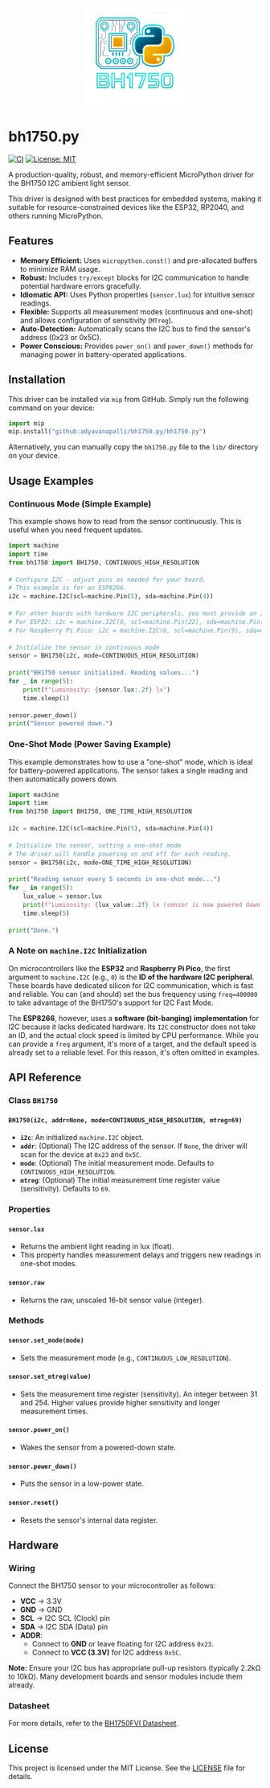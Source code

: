 <p align="center">
  <img src="assets/logo.png" alt="BH1750 Ambient Light Sensor" width="200"/>
</p>

# bh1750.py

[![CI](https://github.com/adyavanapalli/bh1750.py/actions/workflows/ci.yml/badge.svg)](https://github.com/adyavanapalli/bh1750.py/actions/workflows/ci.yml)
[![License: MIT](https://img.shields.io/badge/License-MIT-yellow.svg)](https://opensource.org/licenses/MIT)

A production-quality, robust, and memory-efficient MicroPython driver for the BH1750 I2C ambient light sensor.

This driver is designed with best practices for embedded systems, making it suitable for resource-constrained devices like the ESP32, RP2040, and others running MicroPython.

## Features

- **Memory Efficient:** Uses `micropython.const()` and pre-allocated buffers to minimize RAM usage.
- **Robust:** Includes `try/except` blocks for I2C communication to handle potential hardware errors gracefully.
- **Idiomatic API:** Uses Python properties (`sensor.lux`) for intuitive sensor readings.
- **Flexible:** Supports all measurement modes (continuous and one-shot) and allows configuration of sensitivity (`MTreg`).
- **Auto-Detection:** Automatically scans the I2C bus to find the sensor's address (0x23 or 0x5C).
- **Power Conscious:** Provides `power_on()` and `power_down()` methods for managing power in battery-operated applications.

## Installation

This driver can be installed via `mip` from GitHub. Simply run the following command on your device:

```python
import mip
mip.install("github:adyavanapalli/bh1750.py/bh1750.py")
```

Alternatively, you can manually copy the `bh1750.py` file to the `lib/` directory on your device.

## Usage Examples

### Continuous Mode (Simple Example)

This example shows how to read from the sensor continuously. This is useful when you need frequent updates.

```python
import machine
import time
from bh1750 import BH1750, CONTINUOUS_HIGH_RESOLUTION

# Configure I2C - adjust pins as needed for your board.
# This example is for an ESP8266.
i2c = machine.I2C(scl=machine.Pin(5), sda=machine.Pin(4))

# For other boards with hardware I2C peripherals, you must provide an ID and can set the frequency.
# For ESP32: i2c = machine.I2C(0, scl=machine.Pin(22), sda=machine.Pin(21), freq=400000)
# For Raspberry Pi Pico: i2c = machine.I2C(0, scl=machine.Pin(9), sda=machine.Pin(8), freq=400000)

# Initialize the sensor in continuous mode
sensor = BH1750(i2c, mode=CONTINUOUS_HIGH_RESOLUTION)

print("BH1750 sensor initialized. Reading values...")
for _ in range(5):
    print(f"Luminosity: {sensor.lux:.2f} lx")
    time.sleep(1)

sensor.power_down()
print("Sensor powered down.")
```

### One-Shot Mode (Power Saving Example)

This example demonstrates how to use a "one-shot" mode, which is ideal for battery-powered applications. The sensor takes a single reading and then automatically powers down.

```python
import machine
import time
from bh1750 import BH1750, ONE_TIME_HIGH_RESOLUTION

i2c = machine.I2C(scl=machine.Pin(5), sda=machine.Pin(4))

# Initialize the sensor, setting a one-shot mode
# The driver will handle powering on and off for each reading.
sensor = BH1750(i2c, mode=ONE_TIME_HIGH_RESOLUTION)

print("Reading sensor every 5 seconds in one-shot mode...")
for _ in range(5):
    lux_value = sensor.lux
    print(f"Luminosity: {lux_value:.2f} lx (sensor is now powered down)")
    time.sleep(5)

print("Done.")
```

### A Note on `machine.I2C` Initialization

On microcontrollers like the **ESP32** and **Raspberry Pi Pico**, the first argument to `machine.I2C` (e.g., `0`) is the **ID of the hardware I2C peripheral**. These boards have dedicated silicon for I2C communication, which is fast and reliable. You can (and should) set the bus frequency using `freq=400000` to take advantage of the BH1750's support for I2C Fast Mode.

The **ESP8266**, however, uses a **software (bit-banging) implementation** for I2C because it lacks dedicated hardware. Its `I2C` constructor does not take an ID, and the actual clock speed is limited by CPU performance. While you can provide a `freq` argument, it's more of a target, and the default speed is already set to a reliable level. For this reason, it's often omitted in examples.

## API Reference

### Class `BH1750`

#### `BH1750(i2c, addr=None, mode=CONTINUOUS_HIGH_RESOLUTION, mtreg=69)`
- **`i2c`**: An initialized `machine.I2C` object.
- **`addr`**: (Optional) The I2C address of the sensor. If `None`, the driver will scan for the device at `0x23` and `0x5C`.
- **`mode`**: (Optional) The initial measurement mode. Defaults to `CONTINUOUS_HIGH_RESOLUTION`.
- **`mtreg`**: (Optional) The initial measurement time register value (sensitivity). Defaults to `69`.

### Properties

#### `sensor.lux`
- Returns the ambient light reading in lux (float).
- This property handles measurement delays and triggers new readings in one-shot modes.

#### `sensor.raw`
- Returns the raw, unscaled 16-bit sensor value (integer).

### Methods

#### `sensor.set_mode(mode)`
- Sets the measurement mode (e.g., `CONTINUOUS_LOW_RESOLUTION`).

#### `sensor.set_mtreg(value)`
- Sets the measurement time register (sensitivity). An integer between 31 and 254. Higher values provide higher sensitivity and longer measurement times.

#### `sensor.power_on()`
- Wakes the sensor from a powered-down state.

#### `sensor.power_down()`
- Puts the sensor in a low-power state.

#### `sensor.reset()`
- Resets the sensor's internal data register.

## Hardware

### Wiring

Connect the BH1750 sensor to your microcontroller as follows:

- **VCC** -> 3.3V
- **GND** -> GND
- **SCL** -> I2C SCL (Clock) pin
- **SDA** -> I2C SDA (Data) pin
- **ADDR**:
    - Connect to **GND** or leave floating for I2C address `0x23`.
    - Connect to **VCC (3.3V)** for I2C address `0x5C`.

**Note:** Ensure your I2C bus has appropriate pull-up resistors (typically 2.2kΩ to 10kΩ). Many development boards and sensor modules include them already.

### Datasheet

For more details, refer to the [BH1750FVI Datasheet](https://mm.digikey.com/Volume0/opasdata/d220001/medias/docus/6165/bh1750fvi-e.pdf).

## License

This project is licensed under the MIT License. See the [LICENSE](LICENSE) file for details.